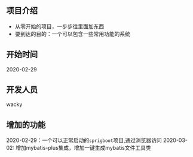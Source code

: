 ## 项目介绍
* 从零开始的项目，一步步往里面加东西
* 要到达的目的：一个可以包含一些常用功能的系统
## 开始时间
2020-02-29
## 开发人员
wacky
## 增加的功能
2020-02-29：一个可以正常启动的`sprigboot`项目,通过浏览器访问
2020-03-02: 增加mybatis-plus集成，增加一键生成mybatis文件工具类